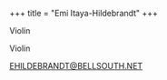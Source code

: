 +++
title = "Emi Itaya-Hildebrandt"
+++

Violin

<!--more-->

Violin
 
EHILDEBRANDT@BELLSOUTH.NET



